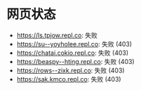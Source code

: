 # 网页状态
- https://ls.tpjow.repl.co: 失败
- https://su--yoyholee.repl.co: 失败 (403)
- https://chatai.cokio.repl.co: 失败 (403)
- https://beaspy--hting.repl.co: 失败 (403)
- https://rows--zixk.repl.co: 失败 (403)
- https://sak.kmco.repl.co: 失败 (403)

